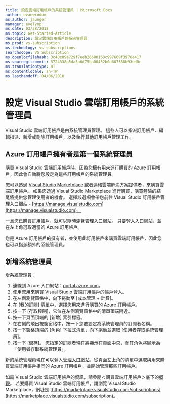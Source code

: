 ```yaml
---
title: 設定雲端訂用帳戶的系統管理員 | Microsoft Docs
author: evanwindom
ms.author: jaunger
manager: evelynp
ms.date: 03/28/2018
ms.topic: Get-Started-Article
description: 設定雲端訂用帳戶的系統管理員
ms.prod: vs-subscription
ms.technology: vs-subscriptions
searchscope: VS Subscription
ms.openlocfilehash: 3c48c89a729f7eeb26680163c997669f3976e417
ms.sourcegitcommit: 3724338a5da5a6d75ba00452b0a607388b93ed0c
ms.translationtype: HT
ms.contentlocale: zh-TW
ms.lasthandoff: 04/06/2018
---
```

# <a name="setting-up-administrators-for-visual-studio-cloud-subscriptions"></a>設定 Visual Studio 雲端訂用帳戶的系統管理員

Visual Studio 雲端訂用帳戶是由系統管理員管理。  這些人可以指派訂用帳戶、編輯指派、新增或刪除訂用帳戶，以及執行其他訂用帳戶管理工作。 

## <a name="the-azure-subscription-owner-is-the-first-administrator"></a>Azure 訂用帳戶擁有者是第一個系統管理員 

購買 Visual Studio 雲端訂用帳戶時，因為您擁有用來進行購買的 Azure 訂用帳戶，因此會自動將您設定為這些訂用帳戶的系統管理員。 

您可以透過 [Visual Studio Marketplace](https://marketplace.visualstudio.com/subscriptions) 或者連絡雲端解決方案提供者，來購買雲端訂用帳戶。  如果您透過 Visual Studio Marketplace 進行購買，購買體驗的結尾將提供您管理使用者的機會。  選擇該選項會帶您前往 Visual Studio 訂用帳戶管理入口網站 - [https://manage.visualstudio.com](https://manage.visualstudio.com)。

一旦您已購買訂用帳戶，就可以隨時瀏覽[管理入口網站](https://manage.visualstudio.com)。  只要登入入口網站，並在左上角選取適當的 Azure 訂用帳戶。 

您是 Azure 訂用帳戶的擁有者，並使用此訂用帳戶來購買雲端訂用帳戶，因此您也可以指派額外的系統管理員。

## <a name="adding-administrators"></a>新增系統管理員

增系統管理員：
1. 連線到 Azure 入口網站：[portal.azure.com](https://portal.azure.com)。
2. 使用您用來購買 Visual Studio 雲端訂用帳戶的帳戶登入。
3. 在左側瀏覽窗格中，向下捲動至 [成本管理 + 計費]。
4. 在 [我的訂閱] 清單中，選擇您用來進行購買的 Azure 訂用帳戶。
5. 按一下 [存取控制]，它位在左側瀏覽窗格中的清單頂端附近。  
6. 按一下頁面頂端的 [新增] 索引標籤。 
7. 在右側的飛出視窗窗格中，按一下您要設定為系統管理員的訂閱者名稱。
8. 按一下窗格頂端的 [角色] 下拉式清單，向下捲動並選取 [使用者存取系統管理員]。
9. 按一下 [儲存]。
您指定的訂閱者現在將顯示在頁面中央，而其角色將顯示為「使用者存取系統管理員」。  

新的系統管理員現在可以登入[管理入口網站](https://manage.visualstudio.com)、從頁面左上角的清單中選取與用來購買雲端訂用帳戶相同的 Azure 訂用帳戶，並開始管理那些訂用帳戶。 


如需 Visual Studio 雲端訂用帳戶的資訊，請參閱＜購買雲端訂用帳戶＞底下的[概觀](/vscloud-overview/)。 若要購買 Visual Studio 雲端訂用帳戶，請瀏覽 Visual Studio Marketplace，網址是 [https://marketplace.visualstudio.com/subscriptions](https://marketplace.visualstudio.com/subscription)。 

